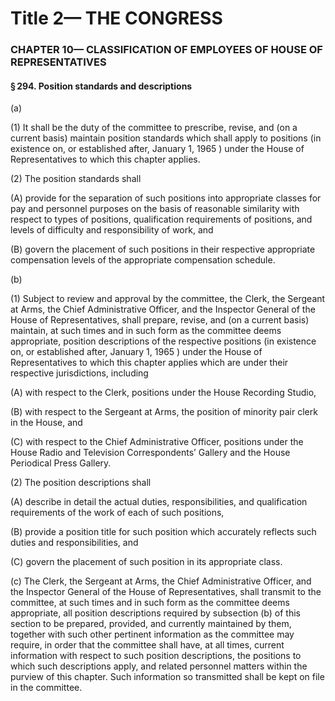 
# Title 2— THE CONGRESS
### CHAPTER 10— CLASSIFICATION OF EMPLOYEES OF HOUSE OF REPRESENTATIVES
#### § 294. Position standards and descriptions

(a)

(1) It shall be the duty of the committee to prescribe, revise, and (on a current basis) maintain position standards which shall apply to positions (in existence on, or established after, January 1, 1965 ) under the House of Representatives to which this chapter applies.

(2) The position standards shall

(A) provide for the separation of such positions into appropriate classes for pay and personnel purposes on the basis of reasonable similarity with respect to types of positions, qualification requirements of positions, and levels of difficulty and responsibility of work, and

(B) govern the placement of such positions in their respective appropriate compensation levels of the appropriate compensation schedule.

(b)

(1) Subject to review and approval by the committee, the Clerk, the Sergeant at Arms, the Chief Administrative Officer, and the Inspector General of the House of Representatives, shall prepare, revise, and (on a current basis) maintain, at such times and in such form as the committee deems appropriate, position descriptions of the respective positions (in existence on, or established after, January 1, 1965 ) under the House of Representatives to which this chapter applies which are under their respective jurisdictions, including

(A) with respect to the Clerk, positions under the House Recording Studio,

(B) with respect to the Sergeant at Arms, the position of minority pair clerk in the House, and

(C) with respect to the Chief Administrative Officer, positions under the House Radio and Television Correspondents’ Gallery and the House Periodical Press Gallery.

(2) The position descriptions shall

(A) describe in detail the actual duties, responsibilities, and qualification requirements of the work of each of such positions,

(B) provide a position title for such position which accurately reflects such duties and responsibilities, and

(C) govern the placement of such position in its appropriate class.

(c) The Clerk, the Sergeant at Arms, the Chief Administrative Officer, and the Inspector General of the House of Representatives, shall transmit to the committee, at such times and in such form as the committee deems appropriate, all position descriptions required by subsection (b) of this section to be prepared, provided, and currently maintained by them, together with such other pertinent information as the committee may require, in order that the committee shall have, at all times, current information with respect to such position descriptions, the positions to which such descriptions apply, and related personnel matters within the purview of this chapter. Such information so transmitted shall be kept on file in the committee.
